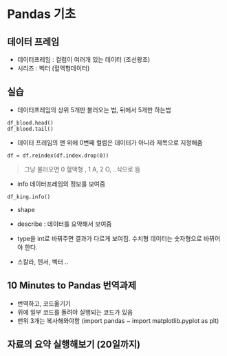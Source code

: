 # Pandas 기초

## 데이터 프레임
* 데이터프레임 : 컬럼이 여러개 있는 데이터 (조선왕조)
* 시리즈 : 벡터 (혈액형데이터)

## 실습
* 데이터프레임의 상위 5개만 불러오는 법, 뒤에서 5개만 하는법
```
df_blood.head()
df_blood.tail()
```
* 데이터 프레임의 맨 위에 0번째 컬럼은 데이터가 아니라 제목으로 지정해줌
```
df = df.reindex(df.index.drop(0))
```
> 그냥 불러오면 0 혈액형 , 1 A, 2 O, ..식으로 뜸

* info  데이터프레임의 정보를 보여줌
```
df_king.info()
```

* shape
* describe : 데이터를 요약해서 보여줌
* type을 int로 바꿔주면 결과가 다르게 보여짐. 수치형 데이터는 숫자형으로 바뀌어야 한다.

* 스칼라, 텐서, 벡터 .. 

## 10 Minutes to Pandas 번역과제
* 번역하고, 코드옮기기
* 위에 일부 코드를 돌려야 실행되는 코드가 있음
* 맨위 3개는 복사해와야함 (import pandas ~ import matplotlib.pyplot as plt)

## 자료의 요약 실행해보기 (20일까지)
